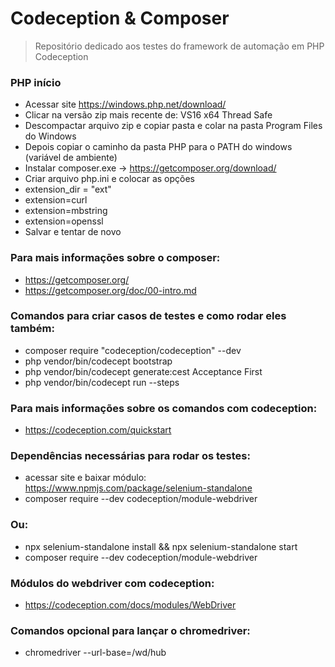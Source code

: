 # Codeception & Composer
> Repositório dedicado aos testes do framework de automação em PHP Codeception

### PHP início
- Acessar site https://windows.php.net/download/
- Clicar na versão zip mais recente de: VS16 x64 Thread Safe
- Descompactar arquivo zip e copiar pasta e colar na pasta Program Files do Windows
- Depois copiar o caminho da pasta PHP para o PATH do windows (variável de ambiente)
- Instalar composer.exe -> https://getcomposer.org/download/
- Criar arquivo php.ini e colocar as opções
- extension_dir = "ext"
- extension=curl
- extension=mbstring
- extension=openssl
- Salvar e tentar de novo

### Para mais informações sobre o composer:
- https://getcomposer.org/
- https://getcomposer.org/doc/00-intro.md

### Comandos para criar casos de testes e como rodar eles também:
- composer require "codeception/codeception" --dev
- php vendor/bin/codecept bootstrap
- php vendor/bin/codecept generate:cest Acceptance First
- php vendor/bin/codecept run --steps

### Para mais informações sobre os comandos com codeception:
- https://codeception.com/quickstart

### Dependências necessárias para rodar os testes:
- acessar site e baixar módulo: https://www.npmjs.com/package/selenium-standalone
- composer require --dev codeception/module-webdriver

### Ou:
- npx selenium-standalone install && npx selenium-standalone start
- composer require --dev codeception/module-webdriver

### Módulos do webdriver com codeception:
- https://codeception.com/docs/modules/WebDriver

### Comandos opcional para lançar o chromedriver:
- chromedriver --url-base=/wd/hub